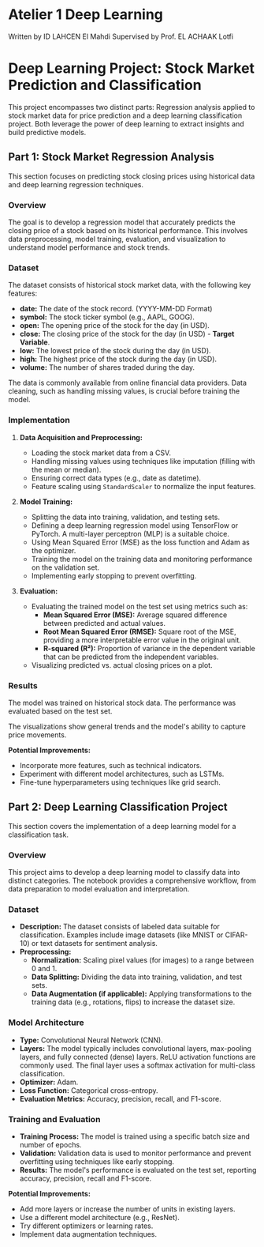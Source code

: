# Atelier 1 Deep Learning

Written by ID LAHCEN El Mahdi
Supervised by Prof. EL ACHAAK Lotfi

# Deep Learning Project: Stock Market Prediction and Classification

This project encompasses two distinct parts: Regression analysis applied to stock market data for price prediction and a deep learning classification project. Both leverage the power of deep learning to extract insights and build predictive models.

## Part 1: Stock Market Regression Analysis

This section focuses on predicting stock closing prices using historical data and deep learning regression techniques.

### Overview

The goal is to develop a regression model that accurately predicts the closing price of a stock based on its historical performance.  This involves data preprocessing, model training, evaluation, and visualization to understand model performance and stock trends.

### Dataset

The dataset consists of historical stock market data, with the following key features:

*   **date:** The date of the stock record.  (YYYY-MM-DD Format)
*   **symbol:** The stock ticker symbol (e.g., AAPL, GOOG).
*   **open:** The opening price of the stock for the day (in USD).
*   **close:** The closing price of the stock for the day (in USD) - **Target Variable**.
*   **low:** The lowest price of the stock during the day (in USD).
*   **high:** The highest price of the stock during the day (in USD).
*   **volume:** The number of shares traded during the day.

The data is commonly available from online financial data providers. Data cleaning, such as handling missing values, is crucial before training the model.

### Implementation

1.  **Data Acquisition and Preprocessing:**
    *   Loading the stock market data from a CSV.
    *   Handling missing values using techniques like imputation (filling with the mean or median).
    *   Ensuring correct data types (e.g., date as datetime).
    *   Feature scaling using `StandardScaler` to normalize the input features.

2.  **Model Training:**
    *   Splitting the data into training, validation, and testing sets.
    *   Defining a deep learning regression model using TensorFlow or PyTorch. A multi-layer perceptron (MLP) is a suitable choice.
    *   Using Mean Squared Error (MSE) as the loss function and Adam as the optimizer.
    *   Training the model on the training data and monitoring performance on the validation set.
    *   Implementing early stopping to prevent overfitting.

3.  **Evaluation:**
    *   Evaluating the trained model on the test set using metrics such as:
        *   **Mean Squared Error (MSE):**  Average squared difference between predicted and actual values.
        *   **Root Mean Squared Error (RMSE):** Square root of the MSE, providing a more interpretable error value in the original unit.
        *   **R-squared (R²):** Proportion of variance in the dependent variable that can be predicted from the independent variables.
    *   Visualizing predicted vs. actual closing prices on a plot.

### Results

The model was trained on historical stock data. The performance was evaluated based on the test set.

The visualizations show general trends and the model's ability to capture price movements.

**Potential Improvements:**

*   Incorporate more features, such as technical indicators.
*   Experiment with different model architectures, such as LSTMs.
*   Fine-tune hyperparameters using techniques like grid search.

## Part 2: Deep Learning Classification Project

This section covers the implementation of a deep learning model for a classification task.

### Overview

This project aims to develop a deep learning model to classify data into distinct categories.  The notebook provides a comprehensive workflow, from data preparation to model evaluation and interpretation.

### Dataset

*   **Description:**  The dataset consists of labeled data suitable for classification.  Examples include image datasets (like MNIST or CIFAR-10) or text datasets for sentiment analysis.
*   **Preprocessing:**
    *   **Normalization:** Scaling pixel values (for images) to a range between 0 and 1.
    *   **Data Splitting:** Dividing the data into training, validation, and test sets.
    *   **Data Augmentation (if applicable):** Applying transformations to the training data (e.g., rotations, flips) to increase the dataset size.

### Model Architecture

*   **Type:** Convolutional Neural Network (CNN).
*   **Layers:**  The model typically includes convolutional layers, max-pooling layers, and fully connected (dense) layers.  ReLU activation functions are commonly used. The final layer uses a softmax activation for multi-class classification.
*   **Optimizer:** Adam.
*   **Loss Function:** Categorical cross-entropy.
*   **Evaluation Metrics:** Accuracy, precision, recall, and F1-score.

### Training and Evaluation

*   **Training Process:** The model is trained using a specific batch size and number of epochs.
*   **Validation:** Validation data is used to monitor performance and prevent overfitting using techniques like early stopping.
*   **Results:** The model's performance is evaluated on the test set, reporting accuracy, precision, recall and F1-score.

**Potential Improvements:**

*   Add more layers or increase the number of units in existing layers.
*   Use a different model architecture (e.g., ResNet).
*   Try different optimizers or learning rates.
*   Implement data augmentation techniques.
